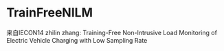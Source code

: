 # TrainFreeNILM
来自IECON14 zhilin zhang: Training-Free Non-Intrusive Load Monitoring of Electric Vehicle Charging with Low Sampling Rate
